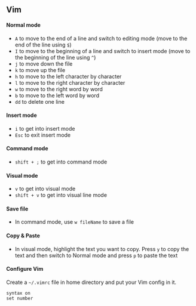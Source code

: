 ## Vim

#### Normal mode

- `A` to move to the end of a line and switch to editing mode (move to the end of the line using `$`)
- `I` to move to the beginning of a line and switch to insert mode (move to the beginning of the line using `^`)
- `j` to move down the file
- `k` to move up the file
- `h` to move to the left character by character
- `l` to move to the right character by character
- `w` to move to the right word by word
- `b` to move to the left word by word
- `dd` to delete one line

#### Insert mode

- `i` to get into insert mode
- `Esc` to exit insert mode

#### Command mode

- `shift + ;` to get into command mode

#### Visual mode

- `v` to get into visual mode
- `shift + v` to get into visual line mode

#### Save file

- In command mode, use `w fileName` to save a file

#### Copy & Paste

- In visual mode, highlight the text you want to copy. Press `y` to copy the text and then switch to Normal mode and press `p` to paste the text

#### Configure Vim

Create a `~/.vimrc` file in home directory and put your Vim config in it.

```
syntax on
set number
```

